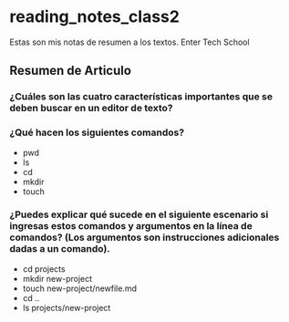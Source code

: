 # reading_notes_class2
Estas son mis notas de resumen a los textos. Enter Tech School
## Resumen de Articulo 

### ¿Cuáles son las cuatro características importantes que se deben buscar en un editor de texto?
  
### ¿Qué hacen los siguientes comandos?
  - pwd
  - ls
  - cd
  - mkdir
  - touch
### ¿Puedes explicar qué sucede en el siguiente escenario si ingresas estos comandos y argumentos en la línea de comandos? (Los argumentos son instrucciones adicionales dadas a un comando).
  - cd projects
  - mkdir new-project
  - touch new-project/newfile.md
  - cd ..
  - ls projects/new-project
